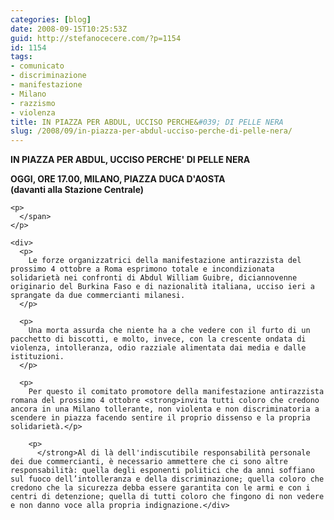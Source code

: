 ```yaml
---
categories: [blog]
date: 2008-09-15T10:25:53Z
guid: http://stefanocecere.com/?p=1154
id: 1154
tags:
- comunicato
- discriminazione
- manifestazione
- Milano
- razzismo
- violenza
title: IN PIAZZA PER ABDUL, UCCISO PERCHE&#039; DI PELLE NERA
slug: /2008/09/in-piazza-per-abdul-ucciso-perche-di-pelle-nera/
---
```


<span></p> 

<div>
  <strong><span><span><span>IN PIAZZA PER ABDUL, UCCISO PERCHE' DI PELLE NERA</span></p> 
  
  <p>
    </span></span>OGGI, ORE 17.00, MILANO, PIAZZA DUCA D'AOSTA<br /> (davanti alla Stazione Centrale)</strong></div> 
    
    <p>
      </span>
    </p>
    
    <div>
      <p>
        Le forze organizzatrici della manifestazione antirazzista del prossimo 4 ottobre a Roma esprimono totale e incondizionata solidarietà nei confronti di Abdul William Guibre, diciannovenne originario del Burkina Faso e di nazionalità italiana, ucciso ieri a sprangate da due commercianti milanesi.
      </p>
      
      <p>
        Una morta assurda che niente ha a che vedere con il furto di un pacchetto di biscotti, e molto, invece, con la crescente ondata di violenza, intolleranza, odio razziale alimentata dai media e dalle istituzioni.
      </p>
      
      <p>
        Per questo il comitato promotore della manifestazione antirazzista romana del prossimo 4 ottobre <strong>invita tutti coloro che credono ancora in una Milano tollerante, non violenta e non discriminatoria a scendere in piazza facendo sentire il proprio dissenso e la propria solidarietà.</p> 
        
        <p>
          </strong>Al di là dell'indiscutibile responsabilità personale dei due commercianti, è necessario ammettere che ci sono altre responsabilità: quella degli esponenti politici che da anni soffiano sul fuoco dell’intolleranza e della discriminazione; quella coloro che credono che la sicurezza debba essere garantita con le armi e con i centri di detenzione; quella di tutti coloro che fingono di non vedere e non danno voce alla propria indignazione.</div>